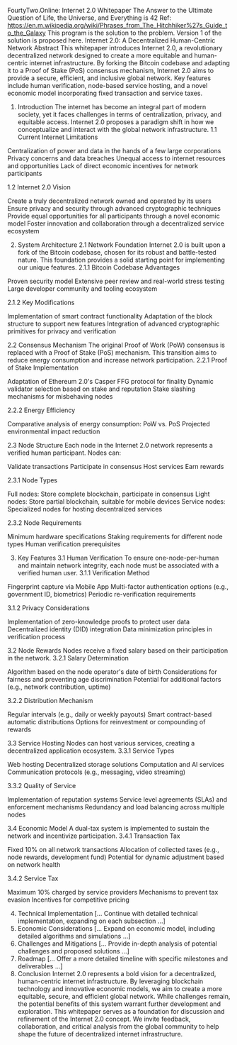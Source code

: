 FourtyTwo.Online: Internet 2.0 Whitepaper
The Answer to the Ultimate Question of Life, the Universe, and Everything is 42
Ref: https://en.m.wikipedia.org/wiki/Phrases_from_The_Hitchhiker%27s_Guide_to_the_Galaxy
This program is the solution to the problem.
Version 1 of the solution is proposed here.
Internet 2.0: A Decentralized Human-Centric Network
Abstract
This whitepaper introduces Internet 2.0, a revolutionary decentralized network designed to create a more equitable and human-centric internet infrastructure. By forking the Bitcoin codebase and adapting it to a Proof of Stake (PoS) consensus mechanism, Internet 2.0 aims to provide a secure, efficient, and inclusive global network. Key features include human verification, node-based service hosting, and a novel economic model incorporating fixed transaction and service taxes.
1. Introduction
The internet has become an integral part of modern society, yet it faces challenges in terms of centralization, privacy, and equitable access. Internet 2.0 proposes a paradigm shift in how we conceptualize and interact with the global network infrastructure.
1.1 Current Internet Limitations

Centralization of power and data in the hands of a few large corporations
Privacy concerns and data breaches
Unequal access to internet resources and opportunities
Lack of direct economic incentives for network participants

1.2 Internet 2.0 Vision

Create a truly decentralized network owned and operated by its users
Ensure privacy and security through advanced cryptographic techniques
Provide equal opportunities for all participants through a novel economic model
Foster innovation and collaboration through a decentralized service ecosystem

2. System Architecture
2.1 Network Foundation
Internet 2.0 is built upon a fork of the Bitcoin codebase, chosen for its robust and battle-tested nature. This foundation provides a solid starting point for implementing our unique features.
2.1.1 Bitcoin Codebase Advantages

Proven security model
Extensive peer review and real-world stress testing
Large developer community and tooling ecosystem

2.1.2 Key Modifications

Implementation of smart contract functionality
Adaptation of the block structure to support new features
Integration of advanced cryptographic primitives for privacy and verification

2.2 Consensus Mechanism
The original Proof of Work (PoW) consensus is replaced with a Proof of Stake (PoS) mechanism. This transition aims to reduce energy consumption and increase network participation.
2.2.1 Proof of Stake Implementation

Adaptation of Ethereum 2.0's Casper FFG protocol for finality
Dynamic validator selection based on stake and reputation
Stake slashing mechanisms for misbehaving nodes

2.2.2 Energy Efficiency

Comparative analysis of energy consumption: PoW vs. PoS
Projected environmental impact reduction

2.3 Node Structure
Each node in the Internet 2.0 network represents a verified human participant. Nodes can:

Validate transactions
Participate in consensus
Host services
Earn rewards

2.3.1 Node Types

Full nodes: Store complete blockchain, participate in consensus
Light nodes: Store partial blockchain, suitable for mobile devices
Service nodes: Specialized nodes for hosting decentralized services

2.3.2 Node Requirements

Minimum hardware specifications
Staking requirements for different node types
Human verification prerequisites

3. Key Features
3.1 Human Verification
To ensure one-node-per-human and maintain network integrity, each node must be associated with a verified human user.
3.1.1 Verification Method

Fingerprint capture via Mobile App
Multi-factor authentication options (e.g., government ID, biometrics)
Periodic re-verification requirements

3.1.2 Privacy Considerations

Implementation of zero-knowledge proofs to protect user data
Decentralized identity (DID) integration
Data minimization principles in verification process

3.2 Node Rewards
Nodes receive a fixed salary based on their participation in the network.
3.2.1 Salary Determination

Algorithm based on the node operator's date of birth
Considerations for fairness and preventing age discrimination
Potential for additional factors (e.g., network contribution, uptime)

3.2.2 Distribution Mechanism

Regular intervals (e.g., daily or weekly payouts)
Smart contract-based automatic distributions
Options for reinvestment or compounding of rewards

3.3 Service Hosting
Nodes can host various services, creating a decentralized application ecosystem.
3.3.1 Service Types

Web hosting
Decentralized storage solutions
Computation and AI services
Communication protocols (e.g., messaging, video streaming)

3.3.2 Quality of Service

Implementation of reputation systems
Service level agreements (SLAs) and enforcement mechanisms
Redundancy and load balancing across multiple nodes

3.4 Economic Model
A dual-tax system is implemented to sustain the network and incentivize participation.
3.4.1 Transaction Tax

Fixed 10% on all network transactions
Allocation of collected taxes (e.g., node rewards, development fund)
Potential for dynamic adjustment based on network health

3.4.2 Service Tax

Maximum 10% charged by service providers
Mechanisms to prevent tax evasion
Incentives for competitive pricing

4. Technical Implementation
[... Continue with detailed technical implementation, expanding on each subsection ...]
5. Economic Considerations
[... Expand on economic model, including detailed algorithms and simulations ...]
6. Challenges and Mitigations
[... Provide in-depth analysis of potential challenges and proposed solutions ...]
7. Roadmap
[... Offer a more detailed timeline with specific milestones and deliverables ...]
8. Conclusion
Internet 2.0 represents a bold vision for a decentralized, human-centric internet infrastructure. By leveraging blockchain technology and innovative economic models, we aim to create a more equitable, secure, and efficient global network. While challenges remain, the potential benefits of this system warrant further development and exploration.
This whitepaper serves as a foundation for discussion and refinement of the Internet 2.0 concept. We invite feedback, collaboration, and critical analysis from the global community to help shape the future of decentralized internet infrastructure.

